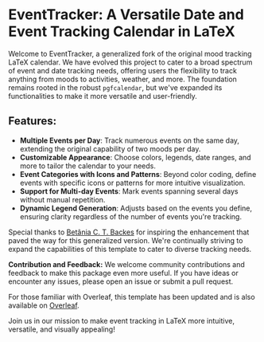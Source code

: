 # EventTracker: A Versatile Date and Event Tracking Calendar in LaTeX

Welcome to EventTracker, a generalized fork of the original mood tracking LaTeX calendar. We have evolved this project to cater to a broad spectrum of event and date tracking needs, offering users the flexibility to track anything from moods to activities, weather, and more. The foundation remains rooted in the robust `pgfcalendar`, but we've expanded its functionalities to make it more versatile and user-friendly.

## Features:
- **Multiple Events per Day**: Track numerous events on the same day, extending the original capability of two moods per day.
- **Customizable Appearance**: Choose colors, legends, date ranges, and more to tailor the calendar to your needs.
- **Event Categories with Icons and Patterns**: Beyond color coding, define events with specific icons or patterns for more intuitive visualization.
- **Support for Multi-day Events**: Mark events spanning several days without manual repetition.
- **Dynamic Legend Generation**: Adjusts based on the events you define, ensuring clarity regardless of the number of events you're tracking.

Special thanks to [Betânia C. T. Backes](https://github.com/b-backes) for inspiring the enhancement that paved the way for this generalized version. We're continually striving to expand the capabilities of this template to cater to diverse tracking needs.

**Contribution and Feedback:** We welcome community contributions and feedback to make this package even more useful. If you have ideas or encounter any issues, please open an issue or submit a pull request.

For those familiar with Overleaf, this template has been updated and is also available on [Overleaf](https://www.overleaf.com/latex/templates/eventtracker-versatile-date-and-event-tracking-template/pqsvxnstssmh).

Join us in our mission to make event tracking in LaTeX more intuitive, versatile, and visually appealing!
